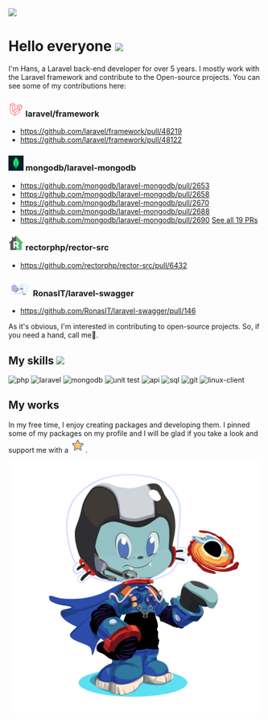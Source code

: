 <img src="https://user-images.githubusercontent.com/74038190/212284100-561aa473-3905-4a80-b561-0d28506553ee.gif"/>

# Hello everyone <img src="https://user-images.githubusercontent.com/74038190/214644152-52f47eb3-5e31-4f47-8758-05c9468d5596.gif" height="40"/>

I'm Hans, a Laravel back-end developer for over 5 years. I mostly work with the Laravel framework and contribute to the Open-source projects. You can see some of my contributions here:

### <img src="./assets/laravel-logo.png" height="30"/> laravel/framework
- https://github.com/laravel/framework/pull/48219
- https://github.com/laravel/framework/pull/48122

### <img src="./assets/laravel-mongodb.jpg" height="30"/> mongodb/laravel-mongodb
- https://github.com/mongodb/laravel-mongodb/pull/2653
- https://github.com/mongodb/laravel-mongodb/pull/2658
- https://github.com/mongodb/laravel-mongodb/pull/2670
- https://github.com/mongodb/laravel-mongodb/pull/2688
- https://github.com/mongodb/laravel-mongodb/pull/2690
[See all 19 PRs](https://github.com/mongodb/laravel-mongodb/pulls?q=is%3Apr+author%3Ahans-thomas)

### <img src="./assets/rector.png" height="30"/> rectorphp/rector-src
- https://github.com/rectorphp/rector-src/pull/6432

### <img src="./assets/laravel-swagger.svg" height="30"/> RonasIT/laravel-swagger
- https://github.com/RonasIT/laravel-swagger/pull/146

As it's obvious, I'm interested in contributing to open-source projects. So, if you need a hand, call me🤙.

## My skills <img src="https://user-images.githubusercontent.com/74038190/212284087-bbe7e430-757e-4901-90bf-4cd2ce3e1852.gif" height="40"/>

<div>
<img width="50" height="50" src="https://img.icons8.com/stickers/50/php.png" alt="php"/>
<img width="50" height="50" src="https://img.icons8.com/stickers/50/laravel.png" alt="laravel"/>
<img width="48" height="48" src="https://img.icons8.com/color/48/mongodb.png" alt="mongodb"/>
<img width="50" height="50" src="https://img.icons8.com/stickers/50/test.png" alt="unit test"/>
<img width="50" height="50" src="https://img.icons8.com/stickers/50/api.png" alt="api"/>
<img width="50" height="50" src="https://img.icons8.com/stickers/50/sql.png" alt="sql"/>
<img width="48" height="48" src="https://img.icons8.com/pulsar-gradient/48/git.png" alt="git"/>
<img width="50" height="50" src="https://img.icons8.com/stickers/50/linux-client.png" alt="linux-client"/>
<div/>

## My works
In my free time, I enjoy creating packages and developing them. I pinned some of my packages on my profile and I will be glad if you take a look and support me with a <img src="./assets/star.gif" height="30"/>.

<div align="center">
  <img src="https://github.com/hans-thomas/hans-thomas/blob/da8f7365223f4e33be4046a23b738cd32cfef422/assets/octocat-1733904581028.png" height="500"/>
</div>

